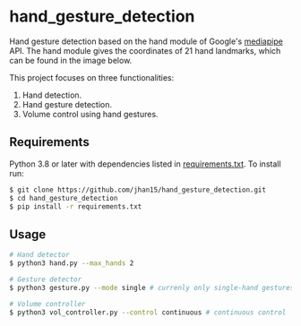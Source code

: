 # hand_gesture_detection
Hand gesture detection based on the hand module of Google's [mediapipe](https://github.com/google/mediapipe) API. The hand module gives the coordinates of 21 hand landmarks, which can be found in the image below.

This project focuses on three functionalities:
1. Hand detection.
2. Hand gesture detection.
3. Volume control using hand gestures.

## Requirements
Python 3.8 or later with dependencies listed in [requirements.txt](https://github.com/anurag-kumar-nitjsr/hand-gesture-detection/blob/main/requirements.txt). To install run:

```bash
$ git clone https://github.com/jhan15/hand_gesture_detection.git
$ cd hand_gesture_detection
$ pip install -r requirements.txt
```

## Usage

```bash
# Hand detector
$ python3 hand.py --max_hands 2

# Gesture detector
$ python3 gesture.py --mode single # currenly only single-hand gestures are supported

# Volume controller
$ python3 vol_controller.py --control continuous # continuous control
